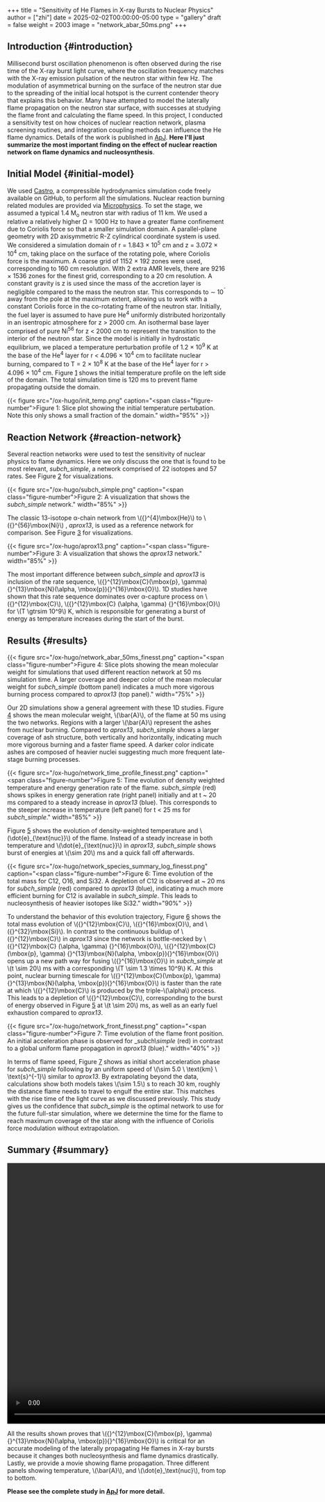 +++
title = "Sensitivity of He Flames in X-ray Bursts to Nuclear Physics"
author = ["zhi"]
date = 2025-02-02T00:00:00-05:00
type = "gallery"
draft = false
weight = 2003
image = "network_abar_50ms.png"
+++

## Introduction {#introduction}

Millisecond burst oscillation phenomenon is often observed during the rise time
of the X-ray burst light curve, where the oscillation frequency matches with the
X-ray emission pulsation of the neutron star within few Hz.
The modulation of asymmetrical burning on the surface of the neutron star
due to the spreading of the initial local hotspot is the current contender theory
that explains this behavior.
Many have attempted to model the laterally flame propagation on the neutron star surface,
with successes at studying the flame front and calculating the flame speed.
In this project, I conducted a sensitivity test on how choices of nuclear reaction network,
plasma screening routines, and integration coupling methods can influence the He flame dynamics.
Details of the work is published in [ApJ](https://iopscience.iop.org/article/10.3847/1538-4357/acec72).
**Here I'll just summarize the most important finding on the effect of nuclear reaction network
on flame dynamics and nucleosynthesis**.


## Initial Model {#initial-model}

We used [Castro](https://github.com/AMReX-Astro/Castro), a compressible hydrodynamics simulation code freely available on GitHub, to
perform all the simulations. Nuclear reaction burning related modules are provided via [Microphysics](https://github.com/AMReX-Astro/Microphysics).
To set the stage, we assumed a typical 1.4 M<sub>o</sub> neutron star with radius of 11 km.
We used a relative a relatively higher &Omega; = 1000 Hz to have a greater flame confinement due to
Coriolis force so that a smaller simulation domain.
A parallel-plane geometry with 2D axisymmetric R-Z cylindrical coordinate system is used.
We considered a simulation domain of r = 1.843 &times; 10<sup>5</sup> cm and z = 3.072 &times; 10<sup>4</sup> cm,
taking place on the surface of the rotating pole, where Coriolis force is the maximum.
A coarse grid of 1152 &times; 192 zones were used, corresponding to 160 cm resolution.
With 2 extra AMR levels, there are 9216 &times; 1536 zones for the finest grid, corresponding
to a 20 cm resolution.
A constant gravity is z is used since the mass of the accretion layer
is negligible compared to the mass the neutron star.
This corresponds to &sim; 10<sup>&circ;</sup> away from the pole at the maximum extent,
allowing us to work with a constant Coriolis force in the co-rotating frame of the neutron star.
Initially, the fuel layer is assumed to have pure He<sup>4</sup> uniformly distributed horizontally in
an isentropic atmosphere for z &gt; 2000 cm.
An isothermal base layer comprised of pure Ni<sup>56</sup> for z &lt; 2000 cm to represent the transition to
the interior of the neutron star.
Since the model is initially in hydrostatic equilibrium, we placed a temperature perturbation profile of
1.2 &times; 10<sup>9</sup> K at the base of the He<sup>4</sup> layer for r &lt; 4.096 &times; 10<sup>4</sup> cm to facilitate nuclear burning,
compared to T = 2 &times; 10<sup>8</sup> K at the base of the He<sup>4</sup> layer for r &gt; 4.096 &times; 10<sup>4</sup> cm.
Figure [1](#figure--fig:init-temp) shows the initial temperature profile on the left side of the domain.
The total simulation time is 120 ms to prevent flame propagating outside the domain.

<a id="figure--fig:init-temp"></a>

{{< figure src="/ox-hugo/init_temp.png" caption="<span class=\"figure-number\">Figure 1: </span>Slice plot showing the initial temperature pertubation. Note this only shows a small fraction of the domain." width="95%" >}}


## Reaction Network {#reaction-network}

Several reaction networks were used to test the sensitivity of nuclear physics
to flame dynamics. Here we only discuss the one that is found to be most
relevant, _subch_simple_, a network comprised of 22 isotopes and 57 rates.
See Figure [2](#figure--fig:subch-simple) for visualizations.

<a id="figure--fig:subch-simple"></a>

{{< figure src="/ox-hugo/subch_simple.png" caption="<span class=\"figure-number\">Figure 2: </span>A visualization that shows the _subch_simple_ network." width="85%" >}}

The classic 13-isotope &alpha;-chain network from \\({}^{4}\mbox{He}\\) to \\({}^{56}\mbox{Ni}\\) , _aprox13_,
is used as a reference network for comparison. See Figure [3](#figure--fig:aprox13) for visualizations.

<a id="figure--fig:aprox13"></a>

{{< figure src="/ox-hugo/aprox13.png" caption="<span class=\"figure-number\">Figure 3: </span>A visualization that shows the _aprox13_ network." width="85%" >}}

The most important difference between _subch_simple_ and _aprox13_ is inclusion of the rate sequence,
\\({}^{12}\mbox{C}(\mbox{p}, \gamma) {}^{13}\mbox{N}(\alpha, \mbox{p}){}^{16}\mbox{O}\\).
1D studies have shown that this rate sequence dominates over &alpha;-capture process
on \\({}^{12}\mbox{C}\\), \\({}^{12}\mbox{C} (\alpha, \gamma) {}^{16}\mbox{O}\\) for \\(T \gtrsim 10^9\\) K,
which is responsible for generating a burst of energy as temperature increases
during the start of the burst.


## Results {#results}

<a id="figure--fig:abar"></a>

{{< figure src="/ox-hugo/network_abar_50ms_finesst.png" caption="<span class=\"figure-number\">Figure 4: </span>Slice plots showing the mean molecular weight for simulations that used different reaction network at 50 ms simulation time. A larger coverage and deeper color of the mean molecular weight for _subch_simple_ (bottom panel) indicates a much more vigorous burning process compared to _aprox13_ (top panel)." width="75%" >}}

Our 2D simulations show a general agreement with these 1D studies.
Figure [4](#figure--fig:abar) shows the mean molecular weight, \\(\bar{A}\\), of the flame at 50 ms
using the two networks. Regions with a larger \\(\bar{A}\\) represent the ashes from nuclear burning.
Compared to _aprox13_, _subch_simple_ shows a larger coverage of ash structure,
both vertically and horizontally, indicating much more vigorous burning and a faster flame speed.
A darker color indicate ashes are composed of heavier nuclei suggesting much more frequent
late-stage burning processes.

<a id="figure--fig:profile"></a>

{{< figure src="/ox-hugo/network_time_profile_finesst.png" caption="<span class=\"figure-number\">Figure 5: </span>Time evolution of density weighted temperature and energy generation rate of the flame. _subch_simple_ (red) shows spikes in energy generation rate (right panel) initially and at t ~ 20 ms compared to a steady increase in _aprox13_ (blue). This corresponds to the steeper increase in temperature (left panel) for t &lt; 25 ms for _subch_simple_." width="85%" >}}

Figure [5](#figure--fig:profile) shows the evolution of density-weighted temperature and
\\(\dot{e}\_{\text{nuc}}\\) of the flame. Instead of a steady increase in both temperature
and \\(\dot{e}\_{\text{nuc}}\\) in _aprox13_, _subch_simple_ shows burst of energies
at \\(\sim 20\\) ms and a quick fall off afterwards.

<a id="figure--fig:species"></a>

{{< figure src="/ox-hugo/network_species_summary_log_finesst.png" caption="<span class=\"figure-number\">Figure 6: </span>Time evolution of the total mass for C12, O16, and Si32. A depletion of C12 is observed at ~ 20 ms for _subch_simple_ (red) compared to _aprox13_ (blue), indicating a much more efficient burning for C12 is available in _subch_simple_. This leads to nucleosynthesis of heavier isotopes like Si32." width="90%" >}}

To understand the behavior of this evolution trajectory,
Figure [6](#figure--fig:species) shows the total mass evolution of \\({}^{12}\mbox{C}\\), \\({}^{16}\mbox{O}\\), and \\({}^{32}\mbox{Si}\\).
In contrast to the continuous buildup of \\({}^{12}\mbox{C}\\)  in _aprox13_
since the network is bottle-necked by \\({}^{12}\mbox{C} (\alpha, \gamma) {}^{16}\mbox{O}\\),
\\({}^{12}\mbox{C}(\mbox{p}, \gamma) {}^{13}\mbox{N}(\alpha, \mbox{p}){}^{16}\mbox{O}\\)
opens up a new path way for fusing \\({}^{16}\mbox{O}\\) in _subch_simple_ at \\(t \sim 20\\) ms with a
corresponding \\(T \sim 1.3 \times 10^9\\) K. At this point, nuclear burning timescale for
\\({}^{12}\mbox{C}(\mbox{p}, \gamma) {}^{13}\mbox{N}(\alpha, \mbox{p}){}^{16}\mbox{O}\\) is faster than
the rate at which \\({}^{12}\mbox{C}\\) is produced by the triple-\\(\alpha\\) process.
This leads to a depletion of \\({}^{12}\mbox{C}\\), corresponding to the burst of energy observed in
Figure [5](#figure--fig:profile) at \\(t \sim 20\\) ms, as well as an early fuel exhaustion compared to _aprox13_.

<a id="figure--fig:front"></a>

{{< figure src="/ox-hugo/network_front_finesst.png" caption="<span class=\"figure-number\">Figure 7: </span>Time evolution of the flame front position. An initial acceleration phase is observed for _subch\\_simple_ (red) in contrast to a global uniform flame propagation in _aprox13_ (blue)." width="40%" >}}

In terms of flame speed, Figure [7](#figure--fig:front) shows as initial short acceleration phase
for _subch_simple_ following by an uniform speed of \\(\sim 5.0 \ \text{km} \ \text{s}^{-1}\\) similar to _aprox13_.
By extrapolating beyond the data, calculations show both models takes \\(\sim 1.5\\) s
to reach 30 km, roughly the distance flame needs to travel to engulf the entire star.
This matches with the rise time of the light curve as we discussed previously.
This study gives us the confidence that _subch_simple_ is the optimal network to use
for the future full-star simulation, where we determine the time for the flame to
reach maximum coverage of the star along with the influence of Coriolis force modulation
without extrapolation.


## Summary {#summary}

<video width="1000" height="600" controls><source src="/videos/xrb-sensitivity.mp4" type="video/mp4">
Your browser does not support the video tag.
Videos only work in static folders.</video>

All the results shown proves that \\({}^{12}\mbox{C}(\mbox{p}, \gamma) {}^{13}\mbox{N}(\alpha, \mbox{p}){}^{16}\mbox{O}\\)
is critical for an accurate modeling of the laterally propagating He flames in X-ray bursts
because it changes both nucleosynthesis and flame dynamics drastically.
Lastly, we provide a movie showing flame propagation. Three different panels
showing temperature, \\(\bar{A}\\), and \\(\dot{e}\_\text{nuc}\\), from top to bottom.

**Please see the complete study in [ApJ](https://iopscience.iop.org/article/10.3847/1538-4357/acec72) for more detail.**
